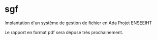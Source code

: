 sgf
===

Implantation d'un système de gestion de fichier en Ada Projet ENSEEIHT


Le rapport en format pdf sera déposé très prochainement.
